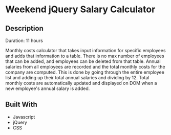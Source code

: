 # Weekend jQuery Salary Calculator 

## Description

Duration: 11 hours 

Monthly costs calculator that takes input information for specific employees and adds that information to a table. There is no max number of employees that can be added, and employees can be deleted from that table. Annual salaries from all employees are recorded and the total monthly costs for the company are computed. This is done by going through the entire employee list and adding up their total annual salaries and dividing by 12. Total monthly costs are automatically updated and displayed on DOM when a new employee's annual salary is added. 

## Built With
- Javascript
- jQuery
- CSS

